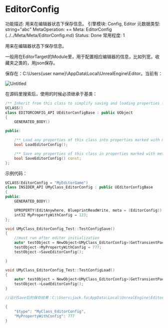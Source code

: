 # EditorConfig

功能描述: 用来在编辑器状态下保存信息。
引擎模块: Config, Editor
元数据类型: string="abc"
MetaOperation: +=
Meta: EditorConfig (../../Meta/Meta/EditorConfig.md)
Status: Done
常用程度: 1

用来在编辑器状态下保存信息。

一般用在EditorTarget的Module里，用于配置相应编辑器的信息，比如列宽，收藏夹之类的，用json保存。

保存在：C:\Users\{user name}\AppData\Local\UnrealEngine\Editor。当前有：

![Untitled](EditorConfig/Untitled.png)

在源码里搜索后，使用的时候必须继承于基类：

```cpp
/** Inherit from this class to simplify saving and loading properties from editor configs. */
UCLASS()
class EDITORCONFIG_API UEditorConfigBase : public UObject
{
	GENERATED_BODY()

public:

	/** Load any properties of this class into properties marked with metadata tag "EditorConfig" from the class's EditorConfig */
	bool LoadEditorConfig();

	/** Save any properties of this class in properties marked with metadata tag "EditorConfig" into the class's EditorConfig. */
	bool SaveEditorConfig() const;
};
```

示例代码：

```cpp
UCLASS(EditorConfig = "MyEditorGame")
class INSIDER_API UMyClass_EditorConfig : public UEditorConfigBase
{
public:
	GENERATED_BODY()

	UPROPERTY(EditAnywhere, BlueprintReadWrite, meta = (EditorConfig))
	int32 MyPropertyWithConfig = 123;
};

void UMyClass_EditorConfig_Test::TestConfigSave()
{
	//must run after editor initialization
	auto* testObject = NewObject<UMyClass_EditorConfig>(GetTransientPackage(), TEXT("testObject_EditorConfig"));
	testObject->MyPropertyWithConfig = 777;
	testObject->SaveEditorConfig();

}

void UMyClass_EditorConfig_Test::TestConfigLoad()
{
	auto* testObject = NewObject<UMyClass_EditorConfig>(GetTransientPackage(), TEXT("testObject_EditorConfig"));
	testObject->LoadEditorConfig();
}

//运行Save后的保存结果：C:\Users\jack.fu\AppData\Local\UnrealEngine\Editor\MyEditorGame.json

{
	"$type": "MyClass_EditorConfig",
	"MyPropertyWithConfig": 777
}
```